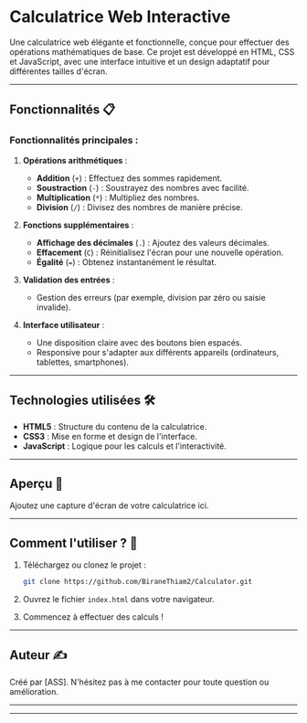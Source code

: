 
# Calculatrice Web Interactive

Une calculatrice web élégante et fonctionnelle, conçue pour effectuer des opérations mathématiques de base. Ce projet est développé en HTML, CSS et JavaScript, avec une interface intuitive et un design adaptatif pour différentes tailles d'écran.

---

## Fonctionnalités 📋

### Fonctionnalités principales :
1. **Opérations arithmétiques** :
   - **Addition** (`+`) : Effectuez des sommes rapidement.
   - **Soustraction** (`-`) : Soustrayez des nombres avec facilité.
   - **Multiplication** (`*`) : Multipliez des nombres.
   - **Division** (`/`) : Divisez des nombres de manière précise.

2. **Fonctions supplémentaires** :
   - **Affichage des décimales** (`.`) : Ajoutez des valeurs décimales.
   - **Effacement** (`C`) : Réinitialisez l'écran pour une nouvelle opération.
   - **Égalité** (`=`) : Obtenez instantanément le résultat.

3. **Validation des entrées** :
   - Gestion des erreurs (par exemple, division par zéro ou saisie invalide).

4. **Interface utilisateur** :
   - Une disposition claire avec des boutons bien espacés.
   - Responsive pour s'adapter aux différents appareils (ordinateurs, tablettes, smartphones).

---

## Technologies utilisées 🛠️

- **HTML5** : Structure du contenu de la calculatrice.
- **CSS3** : Mise en forme et design de l'interface.
- **JavaScript** : Logique pour les calculs et l'interactivité.

---

## Aperçu 📸

Ajoutez une capture d'écran de votre calculatrice ici.

---

## Comment l'utiliser ? 🚀

1. Téléchargez ou clonez le projet :  
   ```bash
   git clone https://github.com/BiraneThiam2/Calculator.git
   ```

2. Ouvrez le fichier `index.html` dans votre navigateur.

3. Commencez à effectuer des calculs !

---

## Auteur ✍️

Créé par [ASS]. N'hésitez pas à me contacter pour toute question ou amélioration.

---



---
